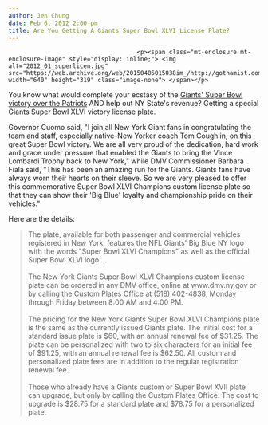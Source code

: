 ```yaml
---
author: Jen Chung
date: Feb 6, 2012 2:00 pm
title: Are You Getting A Giants Super Bowl XLVI License Plate?
---
```


	
										<p><span class="mt-enclosure mt-enclosure-image" style="display: inline;"> <img alt="2012_01_superlicen.jpg" src="https://web.archive.org/web/20150405015038im_/http://gothamist.com/attachments/jen/2012_01_superlicen.jpg" width="640" height="319" class="image-none"> </span></p>

<p>You know what would complete your ecstasy of the <a href="https://web.archive.org/web/20150405015038/http://gothamist.com/2012/02/05/super_bowl.php">Giants&apos; Super Bowl victory over the Patriots</a> AND help out NY State&apos;s revenue?  Getting a special Giants Super Bowl XLVI victory license plate.  </p>

<p>Governor Cuomo said, &quot;I join all New York Giant fans in congratulating the team and staff, especially native-New Yorker coach Tom Coughlin, on this great Super Bowl victory. We are all very proud of the dedication, hard work and grace under pressure that enabled the Giants to bring the Vince Lombardi Trophy back to New York,&quot; while DMV Commissioner Barbara Fiala said, &quot;This has been an amazing run for the Giants. Giants fans have always worn their hearts on their sleeve. So we are very pleased to offer this commemorative Super Bowl XLVI Champions custom license plate so that they can show their &apos;Big Blue&apos; loyalty and championship pride on their vehicles.&quot; </p>

<p>Here are the details:</p><blockquote>The plate, available for both passenger and commercial vehicles registered in New York, features the NFL Giants&apos; Big Blue NY logo with the words &quot;Super Bowl XLVI Champions&quot; as well as the official Super Bowl XLVI logo....<br>
 <br>
The New York Giants Super Bowl XLVI Champions custom license plate can be ordered in any DMV office, online at www.dmv.ny.gov or by calling the Custom Plates Office at (518) 402-4838, Monday through Friday between 8:00 AM and 4:00 PM.<br>
 <br>
The pricing for the New York Giants Super Bowl XLVI Champions plate is the same as the currently issued Giants plate. The initial cost for a standard issue plate is $60, with an annual renewal fee of $31.25. The plate can be personalized with two to six characters for an initial fee of $91.25, with an annual renewal fee is $62.50. All custom and personalized plate fees are in addition to the regular registration renewal fee.<br>
 <br>
Those who already have a Giants custom or Super Bowl XVII plate can upgrade, but only by calling the Custom Plates Office. The cost to upgrade is $28.75 for a standard plate and $78.75 for a personalized plate.</blockquote><p></p>					
										
									
				